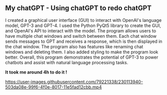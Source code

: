 ## My chatGPT - Using chatGPT to redo chatGPT

I created a graphical user interface (GUI) to interact with OpenAI's language model, GPT-3 and GPT-4. I used the Python PyQt5 library to create the GUI, and OpenAI's API to interact with the model. The program allows users to have multiple chat windows and switch between them. Each chat window sends messages to GPT and receives a response, which is then displayed in the chat window. The program also has features like renaming chat windows and deleting them. I also added styling to make the program look better. Overall, this program demonstrates the potential of GPT-3 to power chatbots and assist with natural language processing tasks.

**It took me around 4h to do it !**

https://user-images.githubusercontent.com/79221338/230113940-503da08e-99f6-4f0e-8017-11e5fad12cbb.mp4
